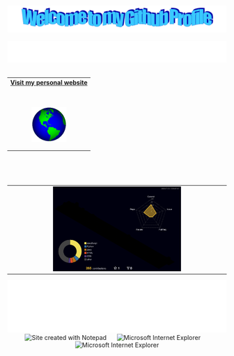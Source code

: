 <!-- "Hero" Header -->
<div align="center">
  <img src="images/welcome.png?raw=true" style="max-width: 100%;" alt="Welcome to my Github Profile" />
  <br />
  <br />
  <img height="50" alt="My Name is Erdem and I like Python" src="images/personal_note.svg" />
  <br />
  <br />
</div>

<!-- Social -->
<table width="100%" align="center">
  <tr>
    <td align="center">
      <a href="https://erdemonal.vercel.app/">
        <strong>Visit my personal website</strong>
        <br />
        <br />
        <br />
        <p>
          <img alt="Globe" height="80" src="images/globe.gif">
        </p>
      </a>
    </td>
  </tr>
</table>

<br/>
<br/>
<br/>

<!-- 3D Contributions -->
<table width="60%" align="center">
  <tr>
    <td align="center">
      <img src="./profile-3d-contrib/profile-night-rainbow.svg" alt="3D Contributions" style="max-width: 60%;">
    </td>
  </tr>
</table>

<!-- Footer -->
<div align="center">
  <img height="120" alt="Thanks for visiting me" width="100%" src="images/marquee.svg" />
  <br />
  <img src="https://raw.githubusercontent.com/BrunnerLivio/brunnerlivio/master/images/notepad.gif" alt="Site created with Notepad" height="30" />
  <span>&nbsp;&nbsp;&nbsp;&nbsp;</span>  
  <img src="https://raw.githubusercontent.com/BrunnerLivio/brunnerlivio/master/images/ie_logo.gif" alt="Microsoft Internet Explorer" />
  <span>&nbsp;&nbsp;&nbsp;&nbsp;</span>  
  <img src="https://raw.githubusercontent.com/BrunnerLivio/brunnerlivio/master/images/noframes.gif" alt="Microsoft Internet Explorer" />
</div>
